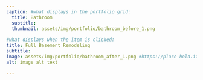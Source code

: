 ```yaml
---
caption: #what displays in the portfolio grid:
  title: Bathroom
  subtitle:
  thumbnail: assets/img/portfolio/bathroom_before_1.png
  
#what displays when the item is clicked:
title: Full Basement Remodeling
subtitle: 
image: assets/img/portfolio/bathroom_after_1.png #https://place-hold.it/400x300 main image, can be a link or a file in assets/img/portfolio
alt: image alt text

---
```

<!-- Use this area to describe your project. **Markdown** supported.

optional info list (delete if not using):

{:.list-inline} 
- Date: 
- Client: 
- Category: 
 -->
